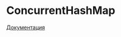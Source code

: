 # ConcurrentHashMap

[Документация](https://docs.oracle.com/javase/8/docs/api/java/util/concurrent/ConcurrentHashMap.html)


